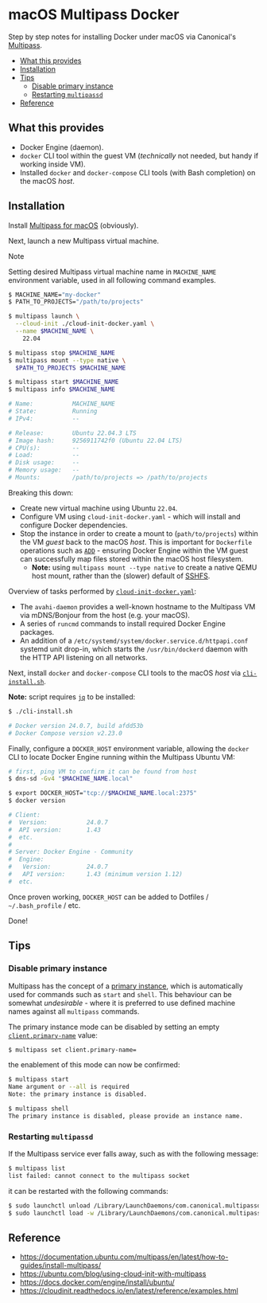 # macOS Multipass Docker

Step by step notes for installing Docker under macOS via Canonical's [Multipass](https://canonical.com/multipass).

- [What this provides](#what-this-provides)
- [Installation](#installation)
- [Tips](#tips)
	- [Disable primary instance](#disable-primary-instance)
	- [Restarting `multipassd`](#restarting-multipassd)
- [Reference](#reference)

## What this provides

- Docker Engine (daemon).
- `docker` CLI tool within the guest VM (_technically_ not needed, but handy if working inside VM).
- Installed `docker` and `docker-compose` CLI tools (with Bash completion) on the macOS _host_.

## Installation

Install [Multipass for macOS](https://documentation.ubuntu.com/multipass/en/latest/how-to-guides/install-multipass/) (obviously).

Next, launch a new Multipass virtual machine.

> [!NOTE]
> Setting desired Multipass virtual machine name in `MACHINE_NAME` environment variable, used in all following command examples.

```sh
$ MACHINE_NAME="my-docker"
$ PATH_TO_PROJECTS="/path/to/projects"

$ multipass launch \
  --cloud-init ./cloud-init-docker.yaml \
  --name $MACHINE_NAME \
    22.04

$ multipass stop $MACHINE_NAME
$ multipass mount --type native \
  $PATH_TO_PROJECTS $MACHINE_NAME

$ multipass start $MACHINE_NAME
$ multipass info $MACHINE_NAME

# Name:           MACHINE_NAME
# State:          Running
# IPv4:           --

# Release:        Ubuntu 22.04.3 LTS
# Image hash:     9256911742f0 (Ubuntu 22.04 LTS)
# CPU(s):         --
# Load:           --
# Disk usage:     --
# Memory usage:   --
# Mounts:         /path/to/projects => /path/to/projects
```

Breaking this down:

- Create new virtual machine using Ubuntu `22.04`.
- Configure VM using `cloud-init-docker.yaml` - which will install and configure Docker dependencies.
- Stop the instance in order to create a mount to (`path/to/projects`) within the VM _guest_ back to the macOS _host_. This is important for `Dockerfile` operations such as [`ADD`](https://docs.docker.com/reference/dockerfile/#add) - ensuring Docker Engine within the VM guest can successfully map files stored within the macOS host filesystem.
	- **Note:** using `multipass mount --type native` to create a native QEMU host mount, rather than the (slower) default of [SSHFS](https://github.com/libfuse/sshfs).

Overview of tasks performed by [`cloud-init-docker.yaml`](cloud-init-docker.yaml):

- The `avahi-daemon` provides a well-known hostname to the Multipass VM via mDNS/Bonjour from the host (e.g. your macOS).
- A series of `runcmd` commands to install required Docker Engine packages.
- An addition of a `/etc/systemd/system/docker.service.d/httpapi.conf` systemd unit drop-in, which starts the `/usr/bin/dockerd` daemon with the HTTP API listening on all networks.

Next, install `docker` and `docker-compose` CLI tools to the macOS _host_ via [`cli-install.sh`](cli-install.sh).

**Note:** script requires [`jq`](https://jqlang.org/) to be installed:

```sh
$ ./cli-install.sh

# Docker version 24.0.7, build afdd53b
# Docker Compose version v2.23.0
```

Finally, configure a `DOCKER_HOST` environment variable, allowing the `docker` CLI to locate Docker Engine running within the Multipass Ubuntu VM:

```sh
# first, ping VM to confirm it can be found from host
$ dns-sd -Gv4 "$MACHINE_NAME.local"

$ export DOCKER_HOST="tcp://$MACHINE_NAME.local:2375"
$ docker version

# Client:
#  Version:           24.0.7
#  API version:       1.43
#  etc.
#
# Server: Docker Engine - Community
#  Engine:
#   Version:          24.0.7
#   API version:      1.43 (minimum version 1.12)
#  etc.
```

Once proven working, `DOCKER_HOST` can be added to Dotfiles / `~/.bash_profile` / etc.

Done!

## Tips

### Disable primary instance

Multipass has the concept of a [primary instance](https://documentation.ubuntu.com/multipass/en/latest/how-to-guides/manage-instances/use-the-primary-instance/), which is automatically used for commands such as `start` and `shell`. This behaviour can be somewhat _undesirable_ - where it is preferred to use defined machine names against all `multipass` commands.

The primary instance mode can be disabled by setting an empty [`client.primary-name`](https://documentation.ubuntu.com/multipass/en/latest/reference/settings/client-primary-name/) value:

```sh
$ multipass set client.primary-name=
```

the enablement of this mode can now be confirmed:

```sh
$ multipass start
Name argument or --all is required
Note: the primary instance is disabled.

$ multipass shell
The primary instance is disabled, please provide an instance name.
```

### Restarting `multipassd`

If the Multipass service ever falls away, such as with the following message:

```sh
$ multipass list
list failed: cannot connect to the multipass socket
```

it can be restarted with the following commands:

```sh
$ sudo launchctl unload /Library/LaunchDaemons/com.canonical.multipassd.plist
$ sudo launchctl load -w /Library/LaunchDaemons/com.canonical.multipassd.plist
```

## Reference

- https://documentation.ubuntu.com/multipass/en/latest/how-to-guides/install-multipass/
- https://ubuntu.com/blog/using-cloud-init-with-multipass
- https://docs.docker.com/engine/install/ubuntu/
- https://cloudinit.readthedocs.io/en/latest/reference/examples.html
